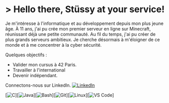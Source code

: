 # > Hello there, Stüssy at your service!

Je m'intéresse à l'informatique et au développement depuis mon plus jeune âge. À 11 ans, j'ai pu crée mon premier serveur en ligne sur Minecraft,
réunissant déjà une petite communauté. Au fil du temps, j'ai pu créer de plus grands serveurs ambitieux. Je cherche désormais à m'éloigner de ce monde
et à me concentrer à la cyber sécurité.

Quelques objectifs :
  - Valider mon cursus à 42 Paris.
  - Travailler à l'international
  - Devenir indépendant.

Connectons-nous sur LinkedIn.
[![LinkedIn](https://img.shields.io/badge/LinkedIn-blue?logo=linkedin)](https://www.linkedin.com/in/ilyesamiri/)


[![C](https://img.shields.io/badge/C-A8B9CC?logo=C&logoColor=white)][![Java](https://img.shields.io/badge/Java-ED8B00?style=for-the-badge&logo=openjdk&logoColor=white)][![Bash](https://img.shields.io/badge/Bash-4EAA25?style=for-the-badge&logo=gnubash&logoColor=white)][![Git](https://img.shields.io/badge/GIT-E44C30?style=for-the-badge&logo=git&logoColor=white)][![Linux](https://img.shields.io/badge/Linux-FCC624?style=for-the-badge&logo=linux&logoColor=black)][![VS Code](https://img.shields.io/badge/Visual%20Studio%20Code-007ACC?logo=visualstudiocode&logoColor=fff&style=plastic)]
